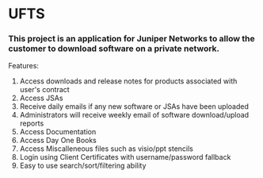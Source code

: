 # UFTS
### This project is an application for Juniper Networks to allow the customer to download software on a private network.

Features:

1. Access downloads and release notes for products associated with user's contract
2. Access JSAs
3. Receive daily emails if any new software or JSAs have been uploaded
4. Administrators will receive weekly email of software download/upload reports
5. Access Documentation
6. Access Day One Books
7. Access Miscalleneous files such as visio/ppt stencils
8. Login using Client Certificates with username/password fallback
9. Easy to use search/sort/filtering ability